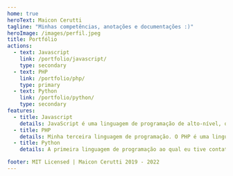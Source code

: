 ```yaml
---
home: true
heroText: Maicon Cerutti
tagline: "Minhas competências, anotações e documentações :)"
heroImage: /images/perfil.jpeg
title: Portfólio
actions:
  - text: Javascript
    link: /portfolio/javascript/
    type: secondary
  - text: PHP
    link: /portfolio/php/
    type: primary
  - text: Python
    link: /portfolio/python/
    type: secondary
features:
  - title: Javascript
    details: JavaScript é uma linguagem de programação de alto-nível, que fortemente utilizo em desenvolvimento para web.
  - title: PHP
    details: Minha terceira linguagem de programação. O PHP é uma linguagem orientada a objetos, server-side, interpretada, com tipagem dinâmica voltada para WEB. Foi a linguagem que comecei a dedicar minha carreira para web.
  - title: Python
    details: A primeira linguagem de programação ao qual eu tive contato, tenho muito carinho, sempre a utilizo para fins de automação de atividades repetitivas e para criação de atalhos e comandos.

footer: MIT Licensed | Maicon Cerutti 2019 - 2022
---
```

